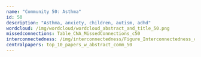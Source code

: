 ```yaml
---
name: "Community 50: Asthma"
id: 50
description: "Asthma, anxiety, children, autism, adhd"
wordcloud: /img/wordcloud/wordcloud_abstract_and_title_50.png
missedconnections: Table_CNA_MissedConnections_c50
interconnectedness: /img/interconnectedness/Figure_Interconnectedness_c50.png
centralpapers: top_10_papers_w_abstract_comm_50
---
```

